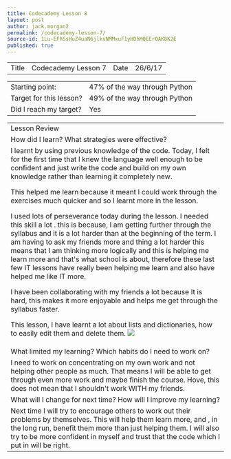 ```yaml
---
title: Codecademy Lesson 8
layout: post
author: jack.morgan2
permalink: /codecademy-lesson-7/
source-id: 1Lu-EFhSsHuZ4uaN6jlkvNMMxuF1yHDhMQEErQAK8K2E
published: true
---
```

<table>
  <tr>
    <td>Title</td>
    <td>Codecademy Lesson 7</td>
    <td>Date</td>
    <td>26/6/17</td>
  </tr>
</table>


<table>
  <tr>
    <td>Starting point:</td>
    <td>47% of the way through Python </td>
  </tr>
  <tr>
    <td>Target for this lesson?</td>
    <td>49% of the way through Python </td>
  </tr>
  <tr>
    <td>Did I reach my target? 
</td>
    <td>Yes</td>
  </tr>
</table>


<table>
  <tr>
    <td>Lesson Review</td>
  </tr>
  <tr>
    <td>How did I learn? What strategies were effective? </td>
  </tr>
  <tr>
    <td>I learnt by using previous knowledge of the code. Today, I felt for the first time that I knew the language well enough to be confident and just write the code and build on my own knowledge rather than learning it completely new.

This helped me learn because it meant I could work through the exercises much quicker and so I learnt more in the lesson.

I used lots of perseverance today during the lesson. I needed this skill a lot . this is because, I am getting further through the syllabus and it is a lot harder than at the beginning of the term. I am having to ask my friends more and thing a lot harder this means that I am thinking more logically and this is helping me learn more and that's what school is about, therefore these last few IT lessons have really been helping me learn and also have helped me like IT more. 

I have been collaborating with my friends a lot because It is hard, this makes it more enjoyable and helps me get through the syllabus faster.

This lesson, I have learnt a lot about lists and dictionaries, how to easily edit them and delete them.
<img src="https://github.com/jackm245/jackm245.github.io/blob/master/images/supermarket.png?raw=true">

</td>
  </tr>
  <tr>
    <td>What limited my learning? Which habits do I need to work on? </td>
  </tr>
  <tr>
    <td> I need to work on concentrating on my own work and not helping other people as much. That means I will be able to get through even more work and maybe finish the course. Hove, this does not mean that I shouldn't work WITH my friends.</td>
  </tr>
  <tr>
    <td>What will I change for next time? How will I improve my learning?</td>
  </tr>
  <tr>
    <td>Next time I will try to encourage others to work out their problems by themselves. This will help them learn more, and , in the long run, benefit them more than just helping them. I will also try to be more confident in myself and trust that the code which I put in will be right.</td>
  </tr>
</table>


